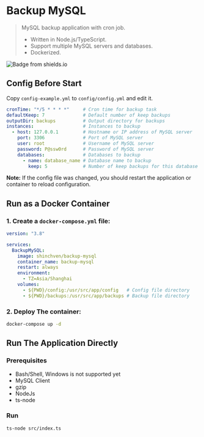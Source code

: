 # Backup MySQL

> MySQL backup application with cron job.
> - Written in Node.js/TypeScript.
> - Support multiple MySQL servers and databases.
> - Dockerized.

![Badge from shields.io](https://img.shields.io/docker/pulls/shinchven/backup-mysql?style=for-the-badge)

## Config Before Start

Copy `config-example.yml` to `config/config.yml` and edit it.

```yml
cronTime: "*/5 * * * *"     # Cron time for backup task
defaultKeep: 7              # Default number of keep backups
outputDir: backups          # Output directory for backups
instances:                  # Instances to backup
  - host: 127.0.0.1         # Hostname or IP address of MySQL server
    port: 3306              # Port of MySQL server
    user: root              # Username of MySQL server
    password: P@ssw0rd      # Password of MySQL server
    databases:              # Databases to backup
      - name: database_name # Database name to backup
        keep: 5             # Number of keep backups for this database
```

**Note:** If the config file was changed, you should restart the application or container to reload configuration.

## Run as a Docker Container

### 1. Create a `docker-compose.yml` file:

```yml
version: "3.8"

services:
  BackupMySQL:
    image: shinchven/backup-mysql
    container_name: backup-mysql
    restart: always
    environment:
      - TZ=Asia/Shanghai
    volumes:
      - ${PWD}/config:/usr/src/app/config   # Config file directory
      - ${PWD}/backups:/usr/src/app/backups # Backup file directory
```

### 2. Deploy The container:

```bash
docker-compose up -d
```

## Run The Application Directly

### Prerequisites

- Bash/Shell, Windows is not supported yet
- MySQL Client
- gzip
- NodeJs
- ts-node

### Run

```bash
ts-node src/index.ts
```
